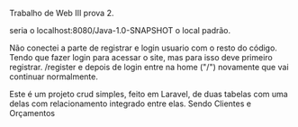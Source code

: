 Trabalho de Web III prova 2.

seria o localhost:8080/Java-1.0-SNAPSHOT o local padrão.

Não conectei a parte de registrar e login usuario com o resto do código. Tendo que fazer login para acessar o site, mas para isso deve primeiro registrar. /register e depois de login entre na home ("/") novamente que vai continuar normalmente.

Este é um projeto crud simples, feito em Laravel, de duas tabelas com uma delas com relacionamento integrado entre elas. Sendo Clientes e Orçamentos
